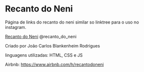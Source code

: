 # Recanto do Neni

Página de links do recanto do neni similar so linktree para o uso no instagram.

[Recanto do Neni](https://jcblank.github.io/recanto_do_neni/)
@recanto_do_neni

Criado por João Carlos Blankenheim Rodrigues

linguagens utilizadas: HTML, CSS e JS

Airbnb: https://www.airbnb.com/h/recantodoneni
